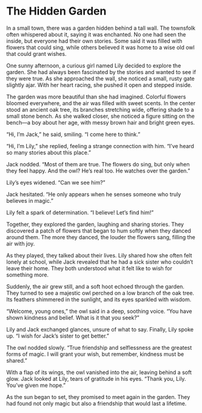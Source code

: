 # The Hidden Garden

In a small town, there was a garden hidden behind a tall wall. The townsfolk often whispered about it, saying it was enchanted. No one had seen the inside, but everyone had their own stories. Some said it was filled with flowers that could sing, while others believed it was home to a wise old owl that could grant wishes.

One sunny afternoon, a curious girl named Lily decided to explore the garden. She had always been fascinated by the stories and wanted to see if they were true. As she approached the wall, she noticed a small, rusty gate slightly ajar. With her heart racing, she pushed it open and stepped inside.

The garden was more beautiful than she had imagined. Colorful flowers bloomed everywhere, and the air was filled with sweet scents. In the center stood an ancient oak tree, its branches stretching wide, offering shade to a small stone bench. As she walked closer, she noticed a figure sitting on the bench—a boy about her age, with messy brown hair and bright green eyes.

“Hi, I’m Jack,” he said, smiling. “I come here to think.”

“Hi, I’m Lily,” she replied, feeling a strange connection with him. “I’ve heard so many stories about this place.”

Jack nodded. “Most of them are true. The flowers do sing, but only when they feel happy. And the owl? He’s real too. He watches over the garden.”

Lily’s eyes widened. “Can we see him?”

Jack hesitated. “He only appears when he senses someone who truly believes in magic.”

Lily felt a spark of determination. “I believe! Let’s find him!”

Together, they explored the garden, laughing and sharing stories. They discovered a patch of flowers that began to hum softly when they danced around them. The more they danced, the louder the flowers sang, filling the air with joy.

As they played, they talked about their lives. Lily shared how she often felt lonely at school, while Jack revealed that he had a sick sister who couldn’t leave their home. They both understood what it felt like to wish for something more.

Suddenly, the air grew still, and a soft hoot echoed through the garden. They turned to see a majestic owl perched on a low branch of the oak tree. Its feathers shimmered in the sunlight, and its eyes sparkled with wisdom.

“Welcome, young ones,” the owl said in a deep, soothing voice. “You have shown kindness and belief. What is it that you seek?”

Lily and Jack exchanged glances, unsure of what to say. Finally, Lily spoke up. “I wish for Jack’s sister to get better.”

The owl nodded slowly. “True friendship and selflessness are the greatest forms of magic. I will grant your wish, but remember, kindness must be shared.”

With a flap of its wings, the owl vanished into the air, leaving behind a soft glow. Jack looked at Lily, tears of gratitude in his eyes. “Thank you, Lily. You’ve given me hope.”

As the sun began to set, they promised to meet again in the garden. They had found not only magic but also a friendship that would last a lifetime.

